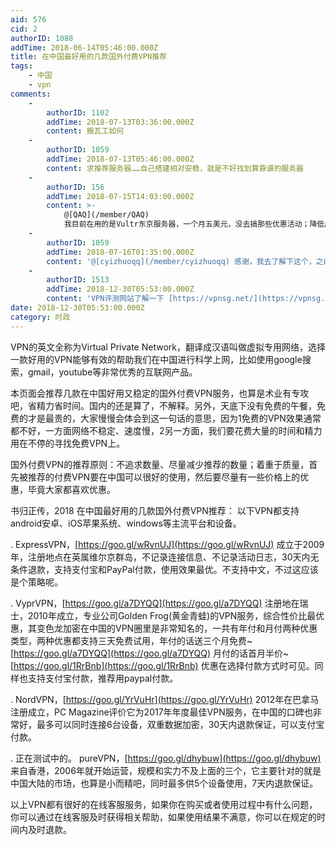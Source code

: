 ```yaml
---
aid: 576
cid: 2
authorID: 1088
addTime: 2018-06-14T05:46:00.000Z
title: 在中国最好用的几款国外付费VPN推荐
tags:
    - 中国
    - vpn
comments:
    -
        authorID: 1102
        addTime: 2018-07-13T03:36:00.000Z
        content: 搬瓦工如何
    -
        authorID: 1059
        addTime: 2018-07-13T05:46:00.000Z
        content: 求推荐服务器……自己搭建相对安稳，就是不好找划算靠谱的服务器
    -
        authorID: 156
        addTime: 2018-07-15T14:03:00.000Z
        content: >-
            @[QAQ](/member/QAQ)
            我目前在用的是Vultr东京服务器，一个月五美元，没去搞那些优惠活动；降低成本的方法就是拉别人来一起用^\_^
    -
        authorID: 1059
        addTime: 2018-07-16T01:35:00.000Z
        content: '@[cyizhuoqq](/member/cyizhuoqq) 感谢，我去了解下这个，之前想弄搬瓦工，但是好像现在不怎么好用了'
    -
        authorID: 1513
        addTime: 2018-12-30T05:53:00.000Z
        content: 'VPN评测网站了解一下 [https://vpnsg.net/](https://vpnsg.net/)'
date: 2018-12-30T05:53:00.000Z
category: 时政
---
```


VPN的英文全称为Virtual Private Network，翻译成汉语叫做虚拟专用网络，选择一款好用的VPN能够有效的帮助我们在中国进行科学上网，比如使用google搜索，gmail，youtube等非常优秀的互联网产品。

本页面会推荐几款在中国好用又稳定的国外付费VPN服务，也算是术业有专攻吧，省精力省时间。国内的还是算了，不解释。另外，天底下没有免费的午餐，免费的才是最贵的，大家慢慢会体会到这一句话的意思，因为1免费的VPN效果通常都不好，一方面网络不稳定、速度慢，2另一方面，我们要花费大量的时间和精力用在不停的寻找免费VPN上。

国外付费VPN的推荐原则：不追求数量、尽量减少推荐的数量；着重于质量，首先被推荐的付费VPN要在中国可以很好的使用，然后要尽量有一些价格上的优惠，毕竟大家都喜欢优惠。

书归正传，2018 在中国最好用的几款国外付费VPN推荐： 以下VPN都支持android安卓、iOS苹果系统、windows等主流平台和设备。

. ExpressVPN，[https://goo.gl/wRvnUJ](https://goo.gl/wRvnUJ) 成立于2009年，注册地点在英属维尔京群岛，不记录连接信息、不记录活动日志，30天内无条件退款，支持支付宝和PayPal付款，使用效果最优。不支持中文，不过这应该是个策略呢。

. VyprVPN，[https://goo.gl/a7DYQQ](https://goo.gl/a7DYQQ) 注册地在瑞士，2010年成立，专业公司Golden Frog(黄金青蛙)的VPN服务，综合性价比最优惠，其变色龙加密在中国的VPN圈里是非常知名的，一共有年付和月付两种优惠类型，两种优惠都支持三天免费试用，年付的话送三个月免费~[https://goo.gl/a7DYQQ](https://goo.gl/a7DYQQ) 月付的话首月半价~[https://goo.gl/1RrBnb](https://goo.gl/1RrBnb) 优惠在选择付款方式时可见。同样也支持支付宝付款，推荐用paypal付款。

. NordVPN，[https://goo.gl/YrVuHr](https://goo.gl/YrVuHr) 2012年在巴拿马注册成立，PC Magazine评价它为2017年年度最佳VPN服务，在中国的口碑也非常好，最多可以同时连接6台设备，双重数据加密，30天内退款保证，可以支付宝付款。

. 正在测试中的。 pureVPN，[https://goo.gl/dhybuw](https://goo.gl/dhybuw) 来自香港，2006年就开始运营，规模和实力不及上面的三个，它主要针对的就是中国大陆的市场，也算是小而精吧，同时最多供5个设备使用，7天内退款保证。

以上VPN都有很好的在线客服服务，如果你在购买或者使用过程中有什么问题，你可以通过在线客服及时获得相关帮助，如果使用结果不满意，你可以在规定的时间内及时退款。
